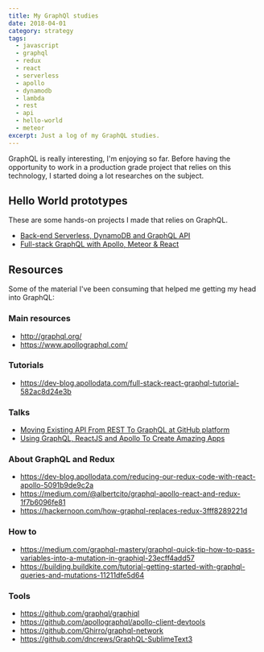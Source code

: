 ```yaml
---
title: My GraphQl studies
date: 2018-04-01
category: strategy
tags:
  - javascript
  - graphql
  - redux
  - react
  - serverless
  - apollo
  - dynamodb
  - lambda
  - rest
  - api
  - hello-world
  - meteor
excerpt: Just a log of my GraphQL studies.
---
```


GraphQL is really interesting, I'm enjoying so far. Before having the opportunity to work in a production grade project that relies on this technology, I started doing a lot researches on the subject.

## Hello World prototypes

These are some hands-on projects I made that relies on GraphQL.

- [Back-end Serverless, DynamoDB and GraphQL API](https://github.com/bernardodiasc/hello-world/tree/master/my-serverless-dynamodb-graphql-api)
- [Full-stack GraphQL with Apollo, Meteor & React](https://github.com/bernardodiasc/hello-world/tree/master/my-meteor-apollo-graphql-react-app)

## Resources

Some of the material I've been consuming that helped me getting my head into GraphQL:

### Main resources

- http://graphql.org/
- https://www.apollographql.com/

### Tutorials

- https://dev-blog.apollodata.com/full-stack-react-graphql-tutorial-582ac8d24e3b

### Talks

- [Moving Existing API From REST To GraphQL at GitHub platform](https://www.youtube.com/watch?v=broQmxQAMjM)
- [Using GraphQL, ReactJS and Apollo To Create Amazing Apps](https://www.youtube.com/watch?v=kXH2dbnHYA0)

### About GraphQL and Redux

- https://dev-blog.apollodata.com/reducing-our-redux-code-with-react-apollo-5091b9de9c2a
- https://medium.com/@albertcito/graphql-apollo-react-and-redux-1f7b6096fe81
- https://hackernoon.com/how-graphql-replaces-redux-3fff8289221d

### How to

- https://medium.com/graphql-mastery/graphql-quick-tip-how-to-pass-variables-into-a-mutation-in-graphiql-23ecff4add57
- https://building.buildkite.com/tutorial-getting-started-with-graphql-queries-and-mutations-11211dfe5d64

### Tools

- https://github.com/graphql/graphiql
- https://github.com/apollographql/apollo-client-devtools
- https://github.com/Ghirro/graphql-network
- https://github.com/dncrews/GraphQL-SublimeText3
